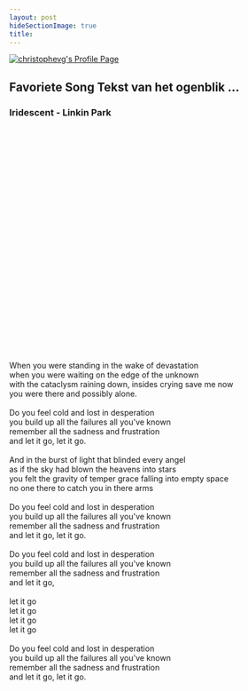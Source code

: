 ```yaml
---
layout: post
hideSectionImage: true
title: 
---
```


<a href="http://www.last.fm/user/christophevg/?chartstyle=iTunesFIXED"><img src="http://imagegen.last.fm/iTunesFIXED/recenttracks/christophevg.gif" border="0" alt="christophevg's Profile Page" /></a>

## Favoriete Song Tekst van het ogenblik ...

### Iridescent - Linkin Park

<object width="640" height="390">
  <param name="movie" value="http://www.youtube.com/v/xLYiIBCN9ec&rel=0&hl=en_US&feature=player_embedded&version=3"></param><param name="allowFullScreen" value="true"></param><param name="allowScriptAccess" value="always"></param><embed src="http://www.youtube.com/v/xLYiIBCN9ec&rel=0&hl=en_US&feature=player_embedded&version=3" type="application/x-shockwave-flash" allowfullscreen="true" allowScriptAccess="always" width="640" height="390"></embed></object>

<br>
<br>

When you were standing in the wake of devastation<br>
when you were waiting on the edge of the unknown<br>
with the cataclysm raining down, insides crying save me now<br>
you were there and possibly alone.<br>
<br>
Do you feel cold and lost in desperation<br>
you build up all the failures all you've known<br>
remember all the sadness and frustration<br>
and let it go, let it go.<br>
<br>
And in the burst of light that blinded every angel<br>
as if the sky had blown the heavens into stars<br>
you felt the gravity of temper grace falling into empty space<br>
no one there to catch you in there arms<br>
<br>
Do you feel cold and lost in desperation<br>
you build up all the failures all you've known<br>
remember all the sadness and frustration<br>
and let it go, let it go.<br>
<br>
Do you feel cold and lost in desperation<br>
you build up all the failures all you've known<br>
remember all the sadness and frustration<br>
and let it go,<br>
<br>
let it go<br>
let it go<br>
let it go<br>
let it go<br>
<br>
Do you feel cold and lost in desperation<br>
you build up all the failures all you've known<br>
remember all the sadness and frustration<br>
and let it go, let it go.<br>
                                 